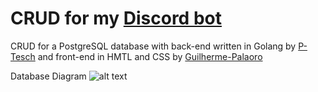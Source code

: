 # CRUD for my [Discord bot](https://github.com/P-Tesch/discord_bot)

CRUD for a PostgreSQL database with back-end written in Golang by [P-Tesch](https://github.com/P-Tesch) and front-end in HMTL and CSS by [Guilherme-Palaoro](https://github.com/Guilherme-Palaoro)

Database Diagram
![alt text](https://drive.google.com/file/d/1Xo73Vv4GGZK5Bur0V3Q-My_ena4ARCLf/view?usp=drive_link "Database Diagram")
